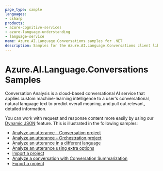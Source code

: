 ```yaml
---
page_type: sample
languages:
- csharp
products:
- azure-cognitive-services
- azure-language-understanding
- language-service
name: Azure.AI.Language.Conversations samples for .NET
description: Samples for the Azure.AI.Language.Conversations client library
---
```


# Azure.AI.Language.Conversations Samples

Conversation Analysis is a cloud-based conversational AI service that applies custom machine-learning intelligence to a user's conversational, natural language text to predict overall meaning, and pull out relevant, detailed information.

You can work with request and response content more easily by using our [Dynamic JSON](https://aka.ms/azsdk/net/dynamiccontent) feature. This is illustrated in the following samples:

- [Analyze an utterance - Conversation project](https://github.com/Azure/azure-sdk-for-net/tree/main/sdk/cognitivelanguage/Azure.AI.Language.Conversations/samples/Sample1_AnalyzeConversation_ConversationPrediction.md)
- [Analyze an utterance - Orchestration project](https://github.com/Azure/azure-sdk-for-net/tree/main/sdk/cognitivelanguage/Azure.AI.Language.Conversations/samples/Sample2_AnalyzeConversation_OrchestrationPrediction.md)
- [Analyze an utterance in a different language](https://github.com/Azure/azure-sdk-for-net/tree/main/sdk/cognitivelanguage/Azure.AI.Language.Conversations/samples/Sample3_AnalyzeConversationWithLanguage.md)
- [Analyze an utterance using extra options](https://github.com/Azure/azure-sdk-for-net/tree/main/sdk/cognitivelanguage/Azure.AI.Language.Conversations/samples/Sample4_AnalyzeConversationWithOptions.md)
- [Import a project](https://github.com/Azure/azure-sdk-for-net/tree/main/sdk/cognitivelanguage/Azure.AI.Language.Conversations/samples/Sample5_ImportProject.md)
- [Analyze a conversation with Conversation Summarization](https://github.com/Azure/azure-sdk-for-net/tree/main/sdk/cognitivelanguage/Azure.AI.Language.Conversations/samples/Sample6_AnalyzeConversation_ConversationSummarization.md)
- [Export a project](https://github.com/Azure/azure-sdk-for-net/tree/main/sdk/cognitivelanguage/Azure.AI.Language.Conversations/samples/Sample7_ExportProject.md)
